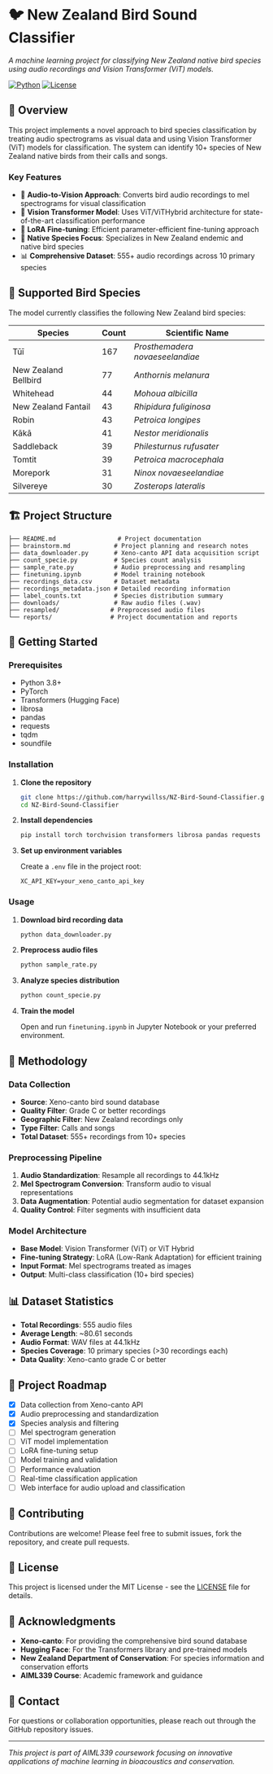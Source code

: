 # 🐦 New Zealand Bird Sound Classifier

*A machine learning project for classifying New Zealand native bird species using audio recordings and Vision Transformer (ViT) models.*

[![Python](https://img.shields.io/badge/Python-3.8+-blue.svg)](https://python.org)
[![License](https://img.shields.io/badge/License-MIT-green.svg)](LICENSE)

## 📖 Overview

This project implements a novel approach to bird species classification by treating audio spectrograms as visual data and using Vision Transformer (ViT) models for classification. The system can identify 10+ species of New Zealand native birds from their calls and songs.

### Key Features

- 🎵 **Audio-to-Vision Approach**: Converts bird audio recordings to mel spectrograms for visual classification
- 🤖 **Vision Transformer Model**: Uses ViT/ViTHybrid architecture for state-of-the-art classification performance
- 🔧 **LoRA Fine-tuning**: Efficient parameter-efficient fine-tuning approach
- 🌿 **Native Species Focus**: Specializes in New Zealand endemic and native bird species
- 📊 **Comprehensive Dataset**: 555+ audio recordings across 10 primary species

## 🦜 Supported Bird Species

The model currently classifies the following New Zealand bird species:

| Species | Count | Scientific Name |
|---------|-------|----------------|
| Tūī | 167 | *Prosthemadera novaeseelandiae* |
| New Zealand Bellbird | 77 | *Anthornis melanura* |
| Whitehead | 44 | *Mohoua albicilla* |
| New Zealand Fantail | 43 | *Rhipidura fuliginosa* |
| Robin | 43 | *Petroica longipes* |
| Kākā | 41 | *Nestor meridionalis* |
| Saddleback | 39 | *Philesturnus rufusater* |
| Tomtit | 39 | *Petroica macrocephala* |
| Morepork | 31 | *Ninox novaeseelandiae* |
| Silvereye | 30 | *Zosterops lateralis* |

## 🏗️ Project Structure

```text
├── README.md                 # Project documentation
├── brainstorm.md            # Project planning and research notes
├── data_downloader.py       # Xeno-canto API data acquisition script
├── count_specie.py          # Species count analysis
├── sample_rate.py           # Audio preprocessing and resampling
├── finetuning.ipynb         # Model training notebook
├── recordings_data.csv      # Dataset metadata
├── recordings_metadata.json # Detailed recording information
├── label_counts.txt         # Species distribution summary
├── downloads/               # Raw audio files (.wav)
├── resampled/              # Preprocessed audio files
└── reports/                # Project documentation and reports
```

## 🚀 Getting Started

### Prerequisites

- Python 3.8+
- PyTorch
- Transformers (Hugging Face)
- librosa
- pandas
- requests
- tqdm
- soundfile

### Installation

1. **Clone the repository**

   ```bash
   git clone https://github.com/harrywillss/NZ-Bird-Sound-Classifier.git
   cd NZ-Bird-Sound-Classifier
   ```

2. **Install dependencies**

   ```bash
   pip install torch torchvision transformers librosa pandas requests tqdm soundfile python-dotenv
   ```

3. **Set up environment variables**

   Create a `.env` file in the project root:

   ```env
   XC_API_KEY=your_xeno_canto_api_key
   ```

### Usage

1. **Download bird recording data**

   ```bash
   python data_downloader.py
   ```

2. **Preprocess audio files**

   ```bash
   python sample_rate.py
   ```

3. **Analyze species distribution**

   ```bash
   python count_specie.py
   ```

4. **Train the model**

   Open and run `finetuning.ipynb` in Jupyter Notebook or your preferred environment.

## 🔬 Methodology

### Data Collection

- **Source**: Xeno-canto bird sound database
- **Quality Filter**: Grade C or better recordings
- **Geographic Filter**: New Zealand recordings only
- **Type Filter**: Calls and songs
- **Total Dataset**: 555+ recordings from 10+ species

### Preprocessing Pipeline

1. **Audio Standardization**: Resample all recordings to 44.1kHz
2. **Mel Spectrogram Conversion**: Transform audio to visual representations
3. **Data Augmentation**: Potential audio segmentation for dataset expansion
4. **Quality Control**: Filter segments with insufficient data

### Model Architecture

- **Base Model**: Vision Transformer (ViT) or ViT Hybrid
- **Fine-tuning Strategy**: LoRA (Low-Rank Adaptation) for efficient training
- **Input Format**: Mel spectrograms treated as images
- **Output**: Multi-class classification (10+ bird species)

## 📊 Dataset Statistics

- **Total Recordings**: 555 audio files
- **Average Length**: ~80.61 seconds
- **Audio Format**: WAV files at 44.1kHz
- **Species Coverage**: 10 primary species (>30 recordings each)
- **Data Quality**: Xeno-canto grade C or better

## 🎯 Project Roadmap

- [x] Data collection from Xeno-canto API
- [x] Audio preprocessing and standardization
- [x] Species analysis and filtering
- [ ] Mel spectrogram generation
- [ ] ViT model implementation
- [ ] LoRA fine-tuning setup
- [ ] Model training and validation
- [ ] Performance evaluation
- [ ] Real-time classification application
- [ ] Web interface for audio upload and classification

## 🤝 Contributing

Contributions are welcome! Please feel free to submit issues, fork the repository, and create pull requests.

## 📄 License

This project is licensed under the MIT License - see the [LICENSE](LICENSE) file for details.

## 🙏 Acknowledgments

- **Xeno-canto**: For providing the comprehensive bird sound database
- **Hugging Face**: For the Transformers library and pre-trained models
- **New Zealand Department of Conservation**: For species information and conservation efforts
- **AIML339 Course**: Academic framework and guidance

## 📧 Contact

For questions or collaboration opportunities, please reach out through the GitHub repository issues.

---

*This project is part of AIML339 coursework focusing on innovative applications of machine learning in bioacoustics and conservation.*
